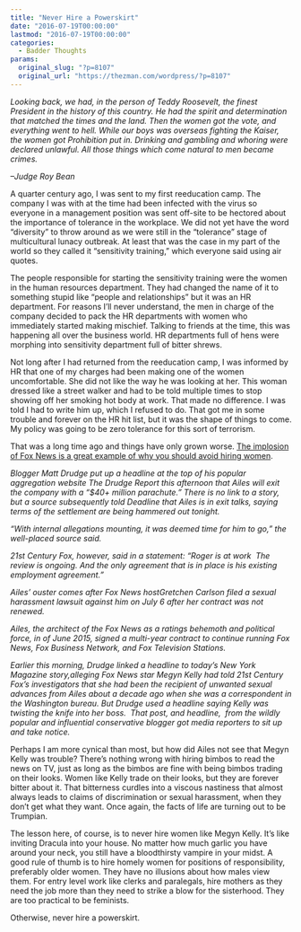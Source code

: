```yaml
---
title: "Never Hire a Powerskirt"
date: "2016-07-19T00:00:00"
lastmod: "2016-07-19T00:00:00"
categories:
  - Badder Thoughts
params:
  original_slug: "?p=8107"
  original_url: "https://thezman.com/wordpress/?p=8107"
---
```


*Looking back, we had, in the person of Teddy Roosevelt, the finest
President in the history of this country. He had the spirit and
determination that matched the times and the land. Then the women got
the vote, and everything went to hell. While our boys was overseas
fighting the Kaiser, the women got Prohibition put in. Drinking and
gambling and whoring were declared unlawful. All those things which come
natural to men became crimes.*

*–Judge Roy Bean*

A quarter century ago, I was sent to my first reeducation camp. The
company I was with at the time had been infected with the virus so
everyone in a management position was sent off-site to be hectored about
the importance of tolerance in the workplace. We did not yet have the
word “diversity” to throw around as we were still in the “tolerance”
stage of multicultural lunacy outbreak. At least that was the case in my
part of the world so they called it “sensitivity training,” which
everyone said using air quotes.

The people responsible for starting the sensitivity training were the
women in the human resources department. They had changed the name of it
to something stupid like “people and relationships” but it was an HR
department. For reasons I’ll never understand, the men in charge of the
company decided to pack the HR departments with women who immediately
started making mischief. Talking to friends at the time, this was
happening all over the business world. HR departments full of hens were
morphing into sensitivity department full of bitter shrews.

Not long after I had returned from the reeducation camp, I was informed
by HR that one of my charges had been making one of the women
uncomfortable. She did not like the way he was looking at her. This
woman dressed like a street walker and had to be told multiple times to
stop showing off her smoking hot body at work. That made no difference.
I was told I had to write him up, which I refused to do. That got me in
some trouble and forever on the HR hit list, but it was the shape of
things to come. My policy was going to be zero tolerance for this sort
of terrorism.

That was a long time ago and things have only grown worse. <a
href="http://deadline.com/2016/07/roger-ailes-out-at-fox-news-1201788998/"
rel="noopener" target="_blank">The implosion of Fox News is a great
example of why you should avoid hiring women</a>.

*Blogger Matt Drudge put up a headline at the top of his popular
aggregation website The Drudge Report this afternoon that Ailes will
exit the company with a “$40+ million parachute.” There is no link to a
story, but a source subsequently told Deadline that Ailes is in exit
talks, saying terms of the settlement are being hammered out tonight.*

*“With internal allegations mounting, it was deemed time for him to go,”
the well-placed source said.*

*21st Century Fox, however, said in a statement: “Roger is at work  The
review is ongoing. And the only agreement that is in place is his
existing employment agreement.”*

*Ailes’ ouster comes after Fox News hostGretchen Carlson filed a sexual
harassment lawsuit against him on July 6 after her contract was not
renewed.*

*Ailes, the architect of the Fox News as a ratings behemoth and
political force, in of June 2015, signed a multi-year contract to
continue running Fox News, Fox Business Network, and Fox Television
Stations.*

*Earlier this morning, Drudge linked a headline to today’s New York
Magazine story,alleging Fox News star Megyn Kelly had told 21st Century
Fox’s investigators that she had been the recipient of unwanted sexual
advances from Ailes about a decade ago when she was a correspondent in
the Washington bureau. But Drudge used a headline saying Kelly was
twisting the knife into her boss.  That post, and headline,  from the
wildly popular and influential conservative blogger got media reporters
to sit up and take notice.*

Perhaps I am more cynical than most, but how did Ailes not see that
Megyn Kelly was trouble? There’s nothing wrong with hiring bimbos to
read the news on TV, just as long as the bimbos are fine with being
bimbos trading on their looks. Women like Kelly trade on their looks,
but they are forever bitter about it. That bitterness curdles into a
viscous nastiness that almost always leads to claims of discrimination
or sexual harassment, when they don’t get what they want. Once again,
the facts of life are turning out to be Trumpian.

The lesson here, of course, is to never hire women like Megyn
Kelly. It’s like inviting Dracula into your house. No matter how much
garlic you have around your neck, you still have a bloodthirsty vampire
in your midst. A good rule of thumb is to hire homely women for
positions of responsibility, preferably older women. They have no
illusions about how males view them. For entry level work like clerks
and paralegals, hire mothers as they need the job more than they need to
strike a blow for the sisterhood. They are too practical to be
feminists.

Otherwise, never hire a powerskirt.
